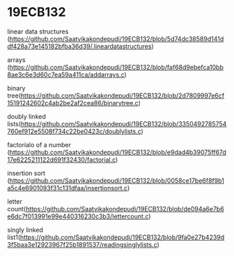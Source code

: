 # 19ECB132
linear data structures (https://github.com/Saatvikakondepudi/19ECB132/blob/5d74dc38589d141ddf428a73e145182bfba36d39/.lineardatastructures)

arrays (https://github.com/Saatvikakondepudi/19ECB132/blob/faf68d9ebefca10bb8ae3c6e3d60c7ea59a411ca/addarrays.c)

binary tree(https://github.com/Saatvikakondepudi/19ECB132/blob/2d7809997e6cf15191242602c4ab2be2af2cea86/binarytree.c)

doubly linked lists(https://github.com/Saatvikakondepudi/19ECB132/blob/3350492785754760ef912e5508f734c22be0423c/doublylists.c)

 factorialo of a number (https://github.com/Saatvikakondepudi/19ECB132/blob/e9dad4b39075ff67d17e6225211122d691f32430/factorial.c)

insertion sort (https://github.com/Saatvikakondepudi/19ECB132/blob/0058ce17be6f8f9b1a5c4e6901093f31c131dfaa/insertionsort.c)

letter count(https://github.com/Saatvikakondepudi/19ECB132/blob/de094a6e7b6e6dc7f013991e99e440316230c3b3/lettercount.c)

singly linked list1(https://github.com/Saatvikakondepudi/19ECB132/blob/9fa0e27b4239d3f5baa3e12923967f25b1891537/readingsinglylists.c)
